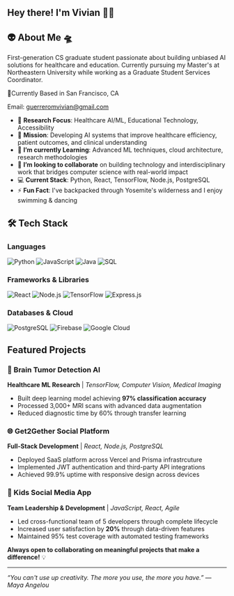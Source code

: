 ## Hey there! I'm Vivian 👋🏼

## 👽 About Me 🛸

First-generation CS graduate student passionate about building unbiased AI solutions for healthcare and education. Currently pursuing my Master's at Northeastern University while working as a Graduate Student Services Coordinator.

📍Currently Based in San Francisco, CA

Email: guerreromvivian@gmail.com


- 🔭 **Research Focus**: Healthcare AI/ML, Educational Technology, Accessibility
- 🎯 **Mission**: Developing AI systems that improve healthcare efficiency, patient outcomes, and clinical understanding
- 🌱 **I’m currently Learning**: Advanced ML techniques, cloud architecture, research methodologies
- 👯 **I’m looking to collaborate** on building technology and interdisciplinary work that bridges computer science with real-world impact
- 💻 **Current Stack**: Python, React, TensorFlow, Node.js, PostgreSQL
- ⚡ **Fun Fact**: I've backpacked through Yosemite's wilderness and I enjoy swimming & dancing

## 🛠️ Tech Stack

### Languages
![Python](https://img.shields.io/badge/-Python-3776AB?style=flat-square&logo=python&logoColor=white)
![JavaScript](https://img.shields.io/badge/-JavaScript-F7DF1E?style=flat-square&logo=javascript&logoColor=black)
![Java](https://img.shields.io/badge/-Java-007396?style=flat-square&logo=java&logoColor=white)
![SQL](https://img.shields.io/badge/-SQL-4479A1?style=flat-square&logo=mysql&logoColor=white)

### Frameworks & Libraries
![React](https://img.shields.io/badge/-React-61DAFB?style=flat-square&logo=react&logoColor=black)
![Node.js](https://img.shields.io/badge/-Node.js-339933?style=flat-square&logo=node.js&logoColor=white)
![TensorFlow](https://img.shields.io/badge/-TensorFlow-FF6F00?style=flat-square&logo=tensorflow&logoColor=white)
![Express.js](https://img.shields.io/badge/-Express.js-000000?style=flat-square&logo=express&logoColor=white)

### Databases & Cloud
![PostgreSQL](https://img.shields.io/badge/-PostgreSQL-336791?style=flat-square&logo=postgresql&logoColor=white)
![Firebase](https://img.shields.io/badge/-Firebase-FFCA28?style=flat-square&logo=firebase&logoColor=black)
![Google Cloud](https://img.shields.io/badge/-Google%20Cloud-4285F4?style=flat-square&logo=google-cloud&logoColor=white)

## Featured Projects

### 🧠 Brain Tumor Detection AI
**Healthcare ML Research** | *TensorFlow, Computer Vision, Medical Imaging*
- Built deep learning model achieving **97% classification accuracy**
- Processed 3,000+ MRI scans with advanced data augmentation
- Reduced diagnostic time by 60% through transfer learning

### 🌐 Get2Gether Social Platform
**Full-Stack Development** | *React, Node.js, PostgreSQL*
- Deployed SaaS platform across Vercel and Prisma infrastrcuture
- Implemented JWT authentication and third-party API integrations
- Achieved 99.9% uptime with responsive design across devices

### 👥 Kids Social Media App
**Team Leadership & Development** | *JavaScript, React, Agile*
- Led cross-functional team of 5 developers through complete lifecycle
- Increased user satisfaction by **20%** through data-driven features
- Maintained 95% test coverage with automated testing frameworks


**Always open to collaborating on meaningful projects that make a difference!** 💡

---
*“You can't use up creativity. The more you use, the more you have.” ― Maya Angelou*



